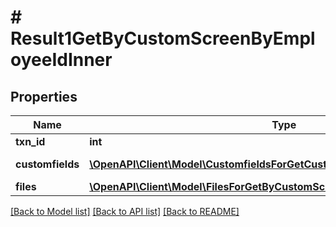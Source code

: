 # # Result1GetByCustomScreenByEmployeeIdInner

## Properties

Name | Type | Description | Notes
------------ | ------------- | ------------- | -------------
**txn_id** | **int** | TxnId value | [optional]
**customfields** | [**\OpenAPI\Client\Model\CustomfieldsForGetCustomScreenDetailObjectInner[]**](CustomfieldsForGetCustomScreenDetailObjectInner.md) | Customfields value | [optional]
**files** | [**\OpenAPI\Client\Model\FilesForGetByCustomScreenTransactionIdObjectInner[]**](FilesForGetByCustomScreenTransactionIdObjectInner.md) | Files value | [optional]

[[Back to Model list]](../../README.md#models) [[Back to API list]](../../README.md#endpoints) [[Back to README]](../../README.md)
